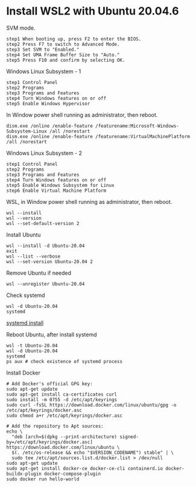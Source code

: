 # Install WSL2 with Ubuntu 20.04.6

SVM mode.
```
step1 When booting up, press F2 to enter the BIOS.
step2 Press F7 to switch to Advanced Mode.
step3 Set SVM to "Enabled."
step4 Set UMA Frame Buffer Size to "Auto."
step5 Press F10 and confirm by selecting OK.
```

Windows Linux Subsystem - 1
```
step1 Control Panel
step2 Programs
step3 Programs and Features
step4 Turn Windows features on or off
step5 Enable Windows Hypervisor
```

In Window power shell running as administrator, then reboot.
```
dism.exe /online /enable-feature /featurename:Microsoft-Windows-Subsystem-Linux /all /norestart
dism.exe /online /enable-feature /featurename:VirtualMachinePlatform /all /norestart
```
Windows Linux Subsystem - 2
```
step1 Control Panel
step2 Programs
step3 Programs and Features
step4 Turn Windows features on or off
step5 Enable Windows Subsystem for Linux
step6 Enable Virtual Machine Platform
```


WSL, in Window power shell running as administrator, then reboot.
```
wsl --install
wsl --version
wsl --set-default-version 2
```

Install Ubuntu
```
wsl --install -d Ubuntu-20.04
exit
wsl --list --verbose
wsl --set-version Ubuntu-20.04 2
```

Remove Ubuntu if needed
```
wsl --unregister Ubuntu-20.04
```

Check systemd
```
wsl -d Ubuntu-20.04
systemd
```
[systemd install](https://github.com/DamionGans/ubuntu-wsl2-systemd-script)  

Reboot Ubuntu, after install systemd
```
wsl -t Ubuntu-20.04
wsl -d Ubuntu-20.04
systemd
ps aux # check existence of systemd process
```

Install Docker
```
# Add Docker's official GPG key:
sudo apt-get update
sudo apt-get install ca-certificates curl
sudo install -m 0755 -d /etc/apt/keyrings
sudo curl -fsSL https://download.docker.com/linux/ubuntu/gpg -o /etc/apt/keyrings/docker.asc
sudo chmod a+r /etc/apt/keyrings/docker.asc

# Add the repository to Apt sources:
echo \
  "deb [arch=$(dpkg --print-architecture) signed-by=/etc/apt/keyrings/docker.asc] https://download.docker.com/linux/ubuntu \
  $(. /etc/os-release && echo "$VERSION_CODENAME") stable" | \
  sudo tee /etc/apt/sources.list.d/docker.list > /dev/null
sudo apt-get update
sudo apt-get install docker-ce docker-ce-cli containerd.io docker-buildx-plugin docker-compose-plugin
sudo docker run hello-world
```





